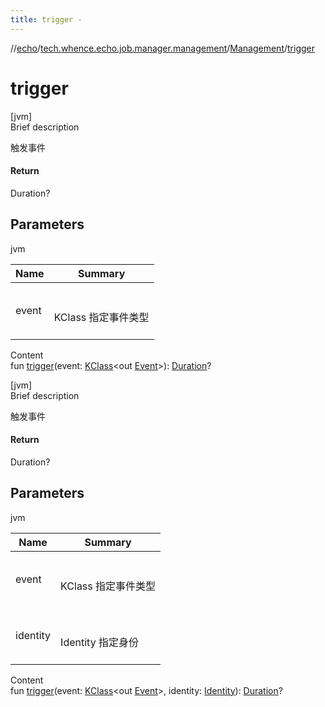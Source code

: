 ```yaml
---
title: trigger -
---
```

//[echo](../../index.md)/[tech.whence.echo.job.manager.management](../index.md)/[Management](index.md)/[trigger](trigger.md)



# trigger  
[jvm]  
Brief description  


触发事件



#### Return  


Duration?



## Parameters  
  
jvm  
  
|  Name|  Summary| 
|---|---|
| event| <br><br>KClass<out Event> 指定事件类型<br><br>
  
  
Content  
fun [trigger](trigger.md)(event: [KClass](https://kotlinlang.org/api/latest/jvm/stdlib/kotlin.reflect/-k-class/index.html)<out [Event](../../tech.whence.echo.job.manager/-event/index.md)>): [Duration](https://docs.oracle.com/javase/8/docs/api/java/time/Duration.html)?  


[jvm]  
Brief description  


触发事件



#### Return  


Duration?



## Parameters  
  
jvm  
  
|  Name|  Summary| 
|---|---|
| event| <br><br>KClass<out Event> 指定事件类型<br><br>
| identity| <br><br>Identity 指定身份<br><br>
  
  
Content  
fun [trigger](trigger.md)(event: [KClass](https://kotlinlang.org/api/latest/jvm/stdlib/kotlin.reflect/-k-class/index.html)<out [Event](../../tech.whence.echo.job.manager/-event/index.md)>, identity: [Identity](../-identity/index.md)): [Duration](https://docs.oracle.com/javase/8/docs/api/java/time/Duration.html)?  



